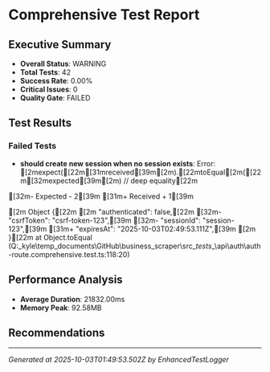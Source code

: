 # Comprehensive Test Report

## Executive Summary
- **Overall Status**: WARNING
- **Total Tests**: 42
- **Success Rate**: 0.00%
- **Critical Issues**: 0
- **Quality Gate**: FAILED

## Test Results
### Failed Tests
- **should create new session when no session exists**: Error: [2mexpect([22m[31mreceived[39m[2m).[22mtoEqual[2m([22m[32mexpected[39m[2m) // deep equality[22m

[32m- Expected  - 2[39m
[31m+ Received  + 1[39m

[2m  Object {[22m
[2m    "authenticated": false,[22m
[32m-   "csrfToken": "csrf-token-123",[39m
[32m-   "sessionId": "session-123",[39m
[31m+   "expiresAt": "2025-10-03T02:49:53.111Z",[39m
[2m  }[22m
    at Object.toEqual (Q:\_kyle\temp_documents\GitHub\business_scraper\src\__tests__\api\auth\auth-route.comprehensive.test.ts:118:20)

## Performance Analysis
- **Average Duration**: 21832.00ms
- **Memory Peak**: 92.58MB

## Recommendations


---
*Generated at 2025-10-03T01:49:53.502Z by EnhancedTestLogger*